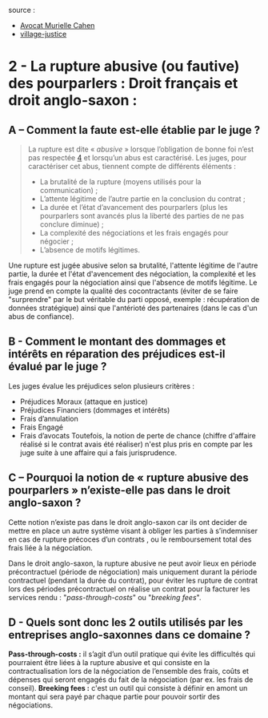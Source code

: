 source : 
- [Avocat Murielle Cahen](https://www.murielle-cahen.com/publications/p_rupture-informatique.asp)
- [village-justice](https://www.village-justice.com/articles/contrats-internationaux-problematique-rupture-abusive-des-pourparler-droit,39011.html)
# 2 - La rupture abusive (ou fautive) des pourparlers : Droit français et droit anglo-saxon : 
## A – Comment la faute est-elle établie par le juge ? 

> La rupture est dite « _abusive_ » lorsque l’obligation de bonne foi n’est pas respectée [4](https://www.village-justice.com/articles/contrats-internationaux-problematique-rupture-abusive-des-pourparler-droit,39011.html#nb2-4 "Article 1104 du Code civil « les contrats doivent être négociés, formés et (...)") et lorsqu’un abus est caractérisé. Les juges, pour caractériser cet abus, tiennent compte de différents éléments : 
> - La brutalité de la rupture (moyens utilisés pour la communication) ;
> - L’attente légitime de l’autre partie en la conclusion du contrat ;
> - La durée et l’état d’avancement des pourparlers (plus les pourparlers sont avancés plus la liberté des parties de ne pas conclure diminue) ;  
> - La complexité des négociations et les frais engagés pour négocier ;  
> - L’absence de motifs légitimes.

Une rupture est jugée abusive selon sa brutalité, l'attente légitime de l'autre partie, la durée et l'état d'avencement des négociation, la complexité et les frais engagés pour la négociation ainsi que l'absence de motifs légitime.
Le juge prend en compte la qualité des cocontractants (éviter de se faire "surprendre" par le but véritable du parti opposé, exemple : récupération de données stratégique) ainsi que l'antérioté des partenaires (dans le cas d'un abus de confiance).
## B - Comment le montant des dommages et intérêts en réparation des préjudices est-il évalué par le juge ? 
Les juges évalue les préjudices selon plusieurs critères :
- Préjudices Moraux (attaque en justice)
- Préjudices Financiers (dommages et intérêts)
- Frais d’annulation
- Frais Engagé
- Frais d’avocats
Toutefois, la notion de perte de chance (chiffre d'affaire réalisé si le contrat avais été réaliser) n'est plus pris en compte par les juge suite à une affaire qui a fais jurisprudence.

## C – Pourquoi la notion de « rupture abusive des pourparlers » n’existe-elle pas dans le droit anglo-saxon ? 
 Cette notion n’existe pas dans le droit anglo-saxon car ils ont decider de mettre en place un autre système visant à obliger les parties à s’indemniser en cas de rupture précoces d’un contrats , ou le remboursement total des frais liée à la négociation.
 
 Dans le droit anglo-saxon, la rupture abusive ne peut avoir lieux en période précontractuel (période de négociation) mais uniquement durant la période contractuel (pendant la durée du contrat), pour éviter les rupture de contrat lors des périodes précontractuel on réalise un contrat pour la facturer les services rendu : "*pass-through-costs*" ou "*breeking fees*".
## D - Quels sont donc les 2 outils utilisés par les entreprises anglo-saxonnes dans ce domaine ?
**Pass-through-costs :** il s’agit d’un outil pratique qui évite les difficultés qui pourraient être liées à la rupture abusive et qui consiste en la contractualisation lors de la négociation de l’ensemble des frais, coûts et dépenses qui seront engagés du fait de la négociation (par ex. les frais de conseil).
**Breeking fees :** c'est un outil qui consiste à définir en amont un montant qui sera payé par chaque partie pour pouvoir sortir des négociations.
